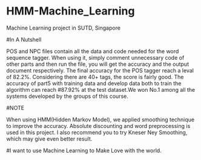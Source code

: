# HMM-Machine_Learning
Machine Learning project in SUTD, Singapore

#In A Nutshell

POS and NPC files contain all the data and code needed for the word sequence tagger.
When using it, simply comment unnecessary code of other parts and then run the file, you will get the accuracy and the output document respectively.
The final accuracy for the POS tagger reach a leval of 82.2%. Considering there are 40+ tags, the score is fairly good.
The accuracy of part5 with training data and develop data both to train the algorithm can reach #87.92% at the test dataset.We won No.1 among all the systems developed by the groups of this course.

#NOTE

When using HMM(Hidden Markov Model), we applied smoothing technique to improve the accuracy. Absolute discounting and word preprocessing is used in this project. I also recommend you to try Kneser Ney Smoothing, which may give even better result.


#I want to use Machine Learning to Make Love with the world.
